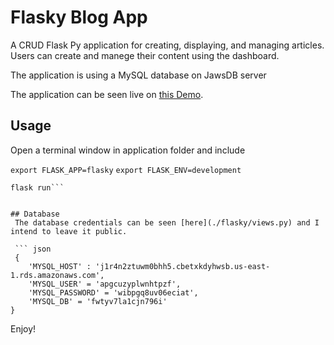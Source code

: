 # Flasky Blog App

A CRUD Flask Py application for creating, displaying, and managing articles. 
Users can create and manege their content using the dashboard.

The application is using a MySQL database on JawsDB server

The application can be seen live on [this Demo](https://flasky-article-app.herokuapp.com/).

## Usage

Open a terminal window in application folder and include

```export FLASK_APP=flasky```
```export FLASK_ENV=development```

```pip install -e .
flask run```


## Database
 The database credentials can be seen [here](./flasky/views.py) and I intend to leave it public.

 ``` json
 {
    'MYSQL_HOST' : 'j1r4n2ztuwm0bhh5.cbetxkdyhwsb.us-east-1.rds.amazonaws.com',
    'MYSQL_USER' = 'apgcuzyplwnhtpzf',
    'MYSQL_PASSWORD' = 'wibpgq8uv06eciat',
    'MYSQL_DB' = 'fwtyv7la1cjn796i'
}
```

Enjoy!
